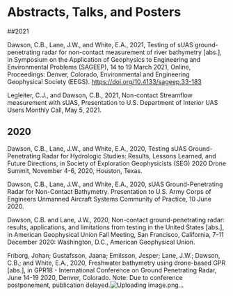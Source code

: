 # Abstracts, Talks, and Posters

##2021

Dawson, C.B., Lane, J.W., and White, E.A., 2021, Testing of sUAS ground-penetrating radar for non-contact measurement of river bathymetry [abs.], in Symposium on the Application of Geophysics to Engineering and Environmental Problems (SAGEEP), 14 to 19 March 2021, Online, Proceedings: Denver, Colorado, Environmental and Engineering Geophysical Society (EEGS). https://doi.org/10.4133/sageep.33-183 

Legleiter, C.J., and Dawson, C.B., 2021, Non-contact Streamflow measurement with sUAS, Presentation to U.S. Department of Interior UAS Users Monthly Call, May 5, 2021.

## 2020
Dawson, C.B., Lane, J.W., and White, E.A., 2020, Testing sUAS Ground-Penetrating Radar for Hydrologic Studies: Results, Lessons Learned, and Future Directions, in Society of Exploration Geophysicists (SEG) 2020 Drone Summit, November 4-6, 2020, Houston, Texas. 

Dawson, C.B., Lane, J.W., and White, E.A., 2020, sUAS Ground-Penetrating Radar for Non-Contact Bathymetry. Presentation to U.S. Army Corps of Engineers Unmanned Aircraft Systems Community of Practice, 10 June 2020.

Dawson, C.B. and Lane, J.W., 2020, Non-contact ground-penetrating radar: results, applications, and limitations from testing in the United States [abs.], in American Geophysical Union Fall Meeting, San Francisco, California, 7-11 December 2020: Washington, D.C., American Geophysical Union.

Friborg, Johan; Gustafsson, Jaana; Emilsson, Jesper; Lane, J.W.; Dawson, C.B.; and White, E.A., 2020, Freshwater bathymetry using drone-based GPR [abs.], in GPR18 - International Conference on Ground Penetrating Radar, June 14-19 2020, Denver, Colorado. Note: Due to conference postponement, publication delayed.![Uploading image.png…]()


